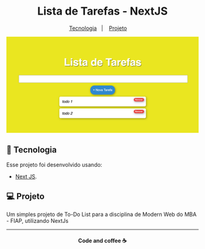 <h1 align="center">
   Lista de Tarefas - NextJS
</h1>

 <p align="center">
   <a href="#-technologies">Tecnologia</a>&nbsp;&nbsp;&nbsp;|&nbsp;&nbsp;&nbsp;
   <a href="#-projeto">Projeto</a>&nbsp;&nbsp;&nbsp;&nbsp;&nbsp;&nbsp;
 </p>

<p align="center">
    <img alt="preview" src="print.png" width="580px">
 </p>

 ## :rocket: Tecnologia

Esse projeto foi desenvolvido usando:

 - [Next JS](https://nextjs.org).

 ## 💻 Projeto

Um simples projeto de To-Do List para a disciplina de Modern Web do MBA - FIAP, utilizando NextJs


 ---
<h4 align="center">
   Code and coffee ☕
</h4>
